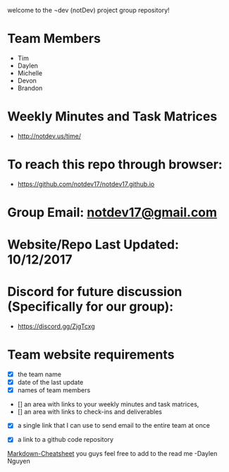 welcome to the ¬dev (notDev) project group repository! 

# Team Members
  * Tim
  * Daylen
  * Michelle
  * Devon
  * Brandon

# Weekly Minutes and Task Matrices
  * [http://notdev.us/time/ ](http://notdev.us/time/)


# To reach this repo through browser:
  * [https://github.com/notdev17/notdev17.github.io ](https://github.com/notdev17/notdev17.github.io)

# Group Email: [notdev17@gmail.com](notdev17@gmail.com)

# Website/Repo Last Updated: 10/12/2017

  
# Discord for future discussion (Specifically for our group):
  * https://discord.gg/ZjgTcxg

# Team website requirements
  * [x] the team name
  * [x] date of the last update
  * [x] names of team members
  * [] an area with links to your weekly minutes and task matrices,
  * [] an area with links to check-ins and deliverables
  * [x] a single link that I can use to send email to the entire team at once
  * [x] a link to a github code repository 


[Markdown-Cheatsheet](https://github.com/adam-p/markdown-here/wiki/Markdown-Cheatsheet)
you guys feel free to add to the read me
-Daylen Nguyen
